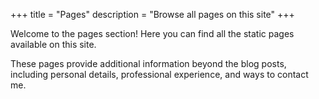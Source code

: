 +++
title = "Pages"
description = "Browse all pages on this site"
+++

Welcome to the pages section! Here you can find all the static pages available
on this site.

These pages provide additional information beyond the blog posts, including
personal details, professional experience, and ways to contact me.
